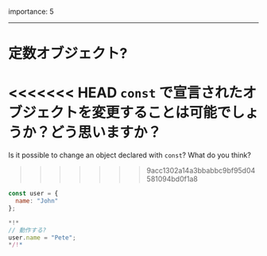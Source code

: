 importance: 5

---

# 定数オブジェクト?

<<<<<<< HEAD
`const` で宣言されたオブジェクトを変更することは可能でしょうか？どう思いますか？
=======
Is it possible to change an object declared with `const`? What do you think?
>>>>>>> 9acc1302a14a3bbabbc9bf95d04581094bd0f1a8

```js
const user = {
  name: "John"
};

*!*
// 動作する?
user.name = "Pete";
*/!*
```

